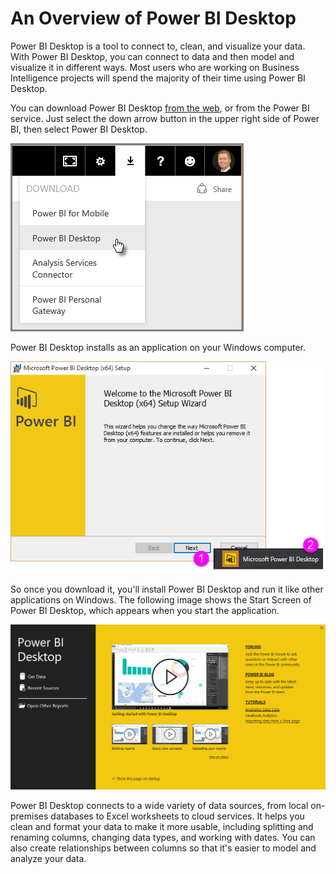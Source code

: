 <properties
   pageTitle="Overview of Power BI Desktop"
   description="Overview of Power BI Desktop"
   services="powerbi"
   documentationCenter=""
   authors="davidiseminger"
   manager="mblythe"
   editor=""
   tags=""
   featuredVideoId="mdy-eRev6HM"/>

<tags
   ms.service="powerbi"
   ms.devlang="NA"
   ms.topic="article"
   ms.tgt_pltfrm="NA"
   ms.workload="powerbi"
   ms.date="02/17/2016"
   ms.author="v-jescoo"/>

# An Overview of Power BI Desktop

Power BI Desktop is a tool to connect to, clean, and visualize your data. With Power BI Desktop, you can connect to data and then model and visualize it in different ways. Most users who are working on Business Intelligence projects will spend the majority of their time using Power BI Desktop.

You can download Power BI Desktop [from the web](http://go.microsoft.com/fwlink/?LinkID=521662), or from the Power BI service. Just select the down arrow button in the upper right side of Power BI, then select Power BI Desktop.

![](media/powerbi-learning-1-1-overview-of-power-bi-desktop/1-1_1.png)

Power BI Desktop installs as an application on your Windows computer.

![](media/powerbi-learning-1-1-overview-of-power-bi-desktop/1-1_2.png)

So once you download it, you'll install Power BI Desktop and run it like other applications on Windows. The following image shows the Start Screen of Power BI Desktop, which appears when you start the application.

![](media/powerbi-learning-1-1-overview-of-power-bi-desktop/1-1_3.png)

Power BI Desktop connects to a wide variety of data sources, from local on-premises databases to Excel worksheets to cloud services. It helps you clean and format your data to make it more usable, including splitting and renaming columns, changing data types, and working with dates. You can also create relationships between columns so that it's easier to model and analyze your data.
